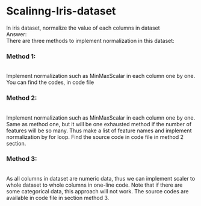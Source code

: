 # Scalinng-Iris-dataset
<p>In iris dataset, normalize the value of each columns in dataset</br>
Answer:</br>
There are three methods to implement normalization in this dataset:</br>
<h3>Method 1: </h3></br>
Implement normalization such as MinMaxScalar in each column one by one. You can find the codes, in code file</br>

<h3>Method 2: </h3></br>
Implement normalization such as MinMaxScalar in each column one by one. Same as method one, but it will be one exhausted method if the number of features will be so many. Thus make a list of feature names and implement normalization by for loop. Find the source code in code file in method 2 section.</br> 
<h3>Method 3:</h3></br>
As all columns in dataset are numeric data, thus we can implement scaler to whole dataset to whole columns in one-line code. Note that if there are some categorical data, this approach will not work. The source codes are available in code file in section method 3.
</p>
